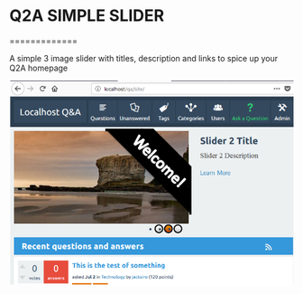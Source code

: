 # Q2A SIMPLE SLIDER
=============

A simple 3 image slider with titles, description and links to spice up your Q2A homepage

<img src="simple-slider.png" />

